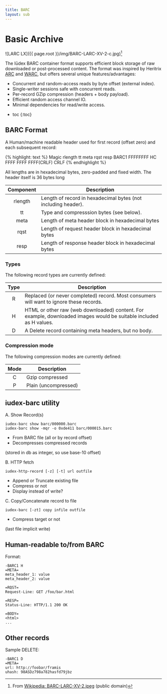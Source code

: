 ```yaml
---
title: BARC
layout: sub
---
```


# Basic Archive

![LARC LX]({{ page.root }}/img/BARC-LARC-XV-2-c.jpg)[^cc]

The Iūdex BARC container format supports efficient block storage of
raw downloaded or post-processed content. The format was inspired by
Heritrix [ARC] and [WARC], but offers several unique
features/advantages:

* Concurrent and random-access reads by byte offset (external index).
* Single-writer sessions safe with concurrent reads.
* Per-record GZip compression (headers + body payload).
* Efficient random access channel IO.
* Minimal dependencies for read/write access.

[^cc]: From [Wikipedia: BARC-LARC-XV-2.jpeg](http://en.wikipedia.org/wiki/File:BARC-LARC-XV-2.jpeg)
       (public domain)

[ARC]:  http://crawler.archive.org/articles/developer_manual/arcs.html
[WARC]: http://www.digitalpreservation.gov/formats/fdd/fdd000236.shtml

* toc
{:toc}


## BARC Format

A Human/machine readable header used for first record (offset zero)
and each subsequent record:

{% highlight: text %}
Magic  rlength tt meta rqst resp
BARC1 FFFFFFFF HC FFFF FFFF FFFF(CRLF)
CRLF
{% endhighlight %}

All lengths are in hexadecimal bytes, zero-padded and fixed width. The
header itself is 36 bytes long

Component | Description
:--------:| ------------------------------------------------------
rlength   | Length of record in hexadecimal bytes (not including header).
tt        | Type and compresssion bytes (see below).
meta      | Length of meta header block in hexadecimal bytes
rqst      | Length of request header block in hexadecimal bytes
resp      | Length of response header block in hexadecimal bytes

### Types

The following record types are currently defined:

 Type | Description
:----:| -----------
R     | Replaced (or never completed) record. Most consumers will want to ignore these records.
H     | HTML or other raw (web downloaded) content. For example, downloaded images would be suitable included as H values.
D     | A Delete record containing meta headers, but no body.

### Compression mode

The following compression modes are currently defined:

 Mode | Description
:----:| -----------
C     | Gzip compressed
P     | Plain (uncompressed)


## iudex-barc utility

A. Show Record(s)

    iudex-barc show barc/000000.barc
    iudex-barc show -mqr -o 0xde411 barc/000015.barc

* From BARC file (all or by record offset)
* Decompresses compressed records

(stored in db as integer, so use base-10 offset)

B. HTTP fetch

    iudex-http-record [-z] [-t] url outfile

* Append or Truncate existing file
* Compress or not
* Display instead of write?

C. Copy/Concatenate record to file

    iudex-barc [-zt] copy infile outfile

* Compress target or not

(last file implicit write)

## Human-readable to/from BARC

Format:

    -BARC1 H
    =META=
    meta_header_1: value
    meta_header_2: value

    =RQST=
    Request-Line: GET /foo/bar.html

    =RESP=
    Status-Line: HTTP/1.1 200 OK

    =BODY=
    <html>
    ...

## Other records

Sample DELETE:

    -BARC1 D
    =META=
    url: http://foobar/framis
    uhash: 98ASDz798a782hasfd79jbz
